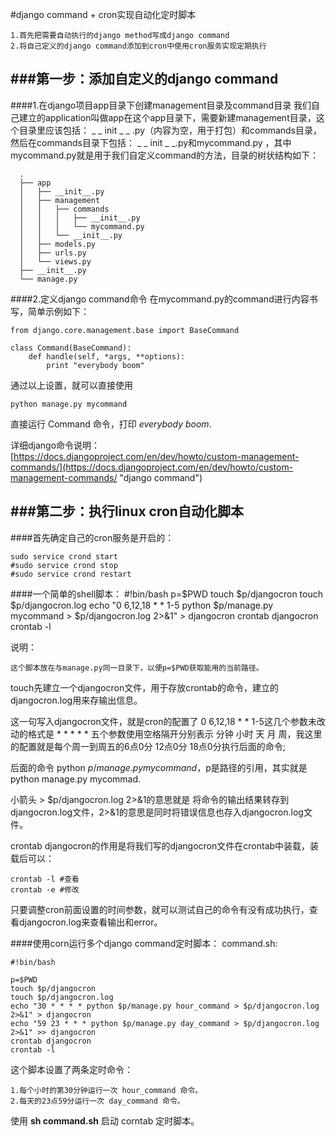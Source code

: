 #django command + cron实现自动化定时脚本


	1.首先把需要自动执行的django method写成django command
	2.将自己定义的django command添加到cron中使用cron服务实现定期执行


###第一步：添加自定义的django command
---

####1.在django项目app目录下创建management目录及command目录
我们自己建立的application叫做app在这个app目录下，需要新建management目录，这个目录里应该包括： _ _ init _ _ .py（内容为空，用于打包）和commands目录，然后在commands目录下包括： _ _ init _ _.py和mycommand.py ，其中 mycommand.py就是用于我们自定义command的方法，目录的树状结构如下：


	  .
	  ├── app
	  │   ├── __init__.py
	  │   ├── management
	  │   │   ├── commands
	  │   │   │   ├── __init__.py
	  │   │   │   └── mycommand.py
	  │   │   └── __init__.py
	  │   ├── models.py
	  │   ├── urls.py
	  │   └── views.py
	  ├── __init__.py
	  └── manage.py


####2.定义django command命令
在mycommand.py的command进行内容书写，简单示例如下：

	from django.core.management.base import BaseCommand           
	 
	class Command(BaseCommand):
	    def handle(self, *args, **options):         
	        print "everybody boom"

通过以上设置，就可以直接使用 	
	
	python manage.py mycommand

直接运行 Command 命令，打印 *everybody boom*.

详细django命令说明：[https://docs.djangoproject.com/en/dev/howto/custom-management-commands/](https://docs.djangoproject.com/en/dev/howto/custom-management-commands/ "django command")


###第二步：执行linux cron自动化脚本
---

####首先确定自己的cron服务是开启的：

	sudo service crond start
	#sudo service crond stop
	#sudo service crond restart

####一个简单的shell脚本：
	#!bin/bash
	p=$PWD
	touch $p/djangocron
	touch $p/djangocron.log
	echo "0 6,12,18 * * 1-5 python $p/manage.py mycommand > $p/djangocron.log 2>&1" > djangocron
	crontab djangocron 
	crontab -l

说明：

	这个脚本放在与manage.py同一目录下，以便p=$PWD获取能用的当前路径。 
  touch先建立一个djangocron文件，用于存放crontab的命令，建立的djangocron.log用来存输出信息。

这一句写入djangocron文件，就是cron的配置了 0 6,12,18 * * 1-5这几个参数未改动的格式是 * * * * * 五个参数使用空格隔开分别表示 分钟 小时 天 月 周，我这里的配置就是每个周一到周五的6点0分 12点0分 18点0分执行后面的命令; 

后面的命令 python $p/manage.py mycommand，$p是路径的引用，其实就是 python manage.py mycommad.   

小箭头 > $p/djangocron.log 2>&1的意思就是 将命令的输出结果转存到djangocron.log文件，2>&1的意思是同时将错误信息也存入djangocron.log文件。 

crontab djangocron的作用是将我们写的djangocron文件在crontab中装载，装载后可以： 

	crontab -l #查看
	crontab -e #修改

只要调整cron前面设置的时间参数，就可以测试自己的命令有没有成功执行，查看djangocron.log来查看输出和error。

####使用corn运行多个django command定时脚本：
command.sh:

	#!bin/bash

	p=$PWD
	touch $p/djangocron
	touch $p/djangocron.log
	echo "30 * * * * python $p/manage.py hour_command > $p/djangocron.log 2>&1" > djangocron
	echo "59 23 * * * python $p/manage.py day_command > $p/djangocron.log 2>&1" >> djangocron
	crontab djangocron
	crontab -l

这个脚本设置了两条定时命令：

	1.每个小时的第30分钟运行一次 hour_command 命令。
	2.每天的23点59分运行一次 day_command 命令。

使用 **sh command.sh** 启动 corntab 定时脚本。
